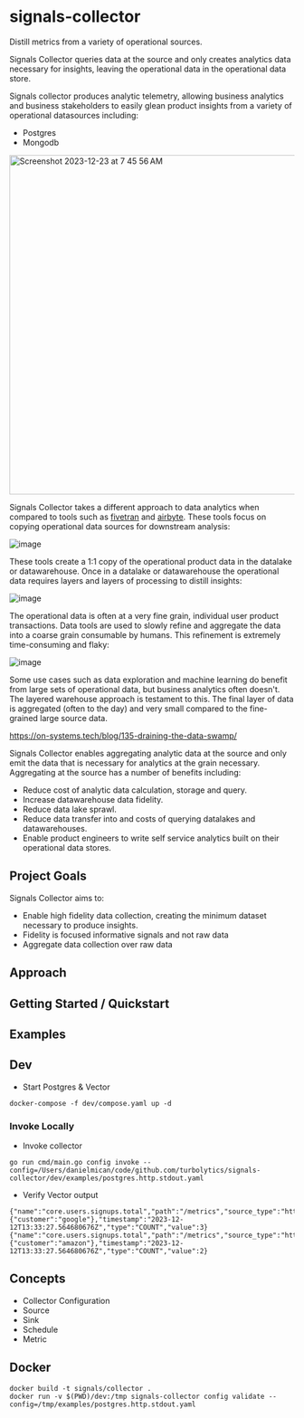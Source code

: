 # signals-collector

Distill metrics from a variety of operational sources.

Signals Collector queries data at the source and only creates analytics data necessary for insights, leaving the operational data in the operational data store.

Signals collector produces analytic telemetry, allowing business analytics and business stakeholders to easily glean product insights from a variety of operational datasources including:

- Postgres
- Mongodb

<img width="600" alt="Screenshot 2023-12-23 at 7 45 56 AM" src="https://github.com/turbolytics/signals-collector/assets/151242797/15641829-7be3-4e73-b4b7-d7a9f1cc3f9b">

Signals Collector takes a different approach to data analytics when compared to tools such as [fivetran](https://www.fivetran.com/) and [airbyte](https://airbyte.com/). These tools focus on copying operational data sources for downstream analysis:

![image](https://github.com/turbolytics/signals-collector/assets/151242797/d17f07ef-5744-4210-a652-f836ceb399df)

These tools create a 1:1 copy of the operational product data in the datalake or datawarehouse. Once in a datalake or datawarehouse the operational data requires layers and layers of processing to distill insights:

![image](https://github.com/turbolytics/signals-collector/assets/151242797/1b3df140-df6d-4d71-a47a-f36e38986a20)

The operational data is often at a very fine grain, individual user product transactions. Data tools are used to slowly refine and aggregate the data into a coarse grain consumable by humans. This refinement is extremely time-consuming and flaky:

![image](https://github.com/turbolytics/signals-collector/assets/151242797/08185885-10fa-4c3f-8df7-fa29678fb5f2)

Some use cases such as data exploration and machine learning do benefit from large sets of operational data, but business analytics often doesn't. The layered warehouse approach is testament to this. The final layer of data is aggregated (often to the day) and very small compared to the fine-grained large source data.

https://on-systems.tech/blog/135-draining-the-data-swamp/

Signals Collector enables aggregating analytic data at the source and only emit the data that is necessary for analytics at the grain necessary. Aggregating at the source has a number of benefits including:

- Reduce cost of analytic data calculation, storage and query.
- Increase datawarehouse data fidelity.
- Reduce data lake sprawl.
- Reduce data transfer into and costs of querying datalakes and datawarehouses.
- Enable product engineers to write self service analytics built on their operational data stores.

## Project Goals

Signals Collector aims to:

- Enable high fidelity data collection, creating the minimum dataset necessary to produce insights.
- Fidelity is focused informative signals and not raw data
- Aggregate data collection over raw data

## Approach
## Getting Started / Quickstart
## Examples

## Dev

- Start Postgres & Vector
```
docker-compose -f dev/compose.yaml up -d
```

### Invoke Locally

- Invoke collector
```
go run cmd/main.go config invoke --config=/Users/danielmican/code/github.com/turbolytics/signals-collector/dev/examples/postgres.http.stdout.yaml
```

- Verify Vector output
```
{"name":"core.users.signups.total","path":"/metrics","source_type":"http_server","tags":{"customer":"google"},"timestamp":"2023-12-12T13:33:27.564680676Z","type":"COUNT","value":3}
{"name":"core.users.signups.total","path":"/metrics","source_type":"http_server","tags":{"customer":"amazon"},"timestamp":"2023-12-12T13:33:27.564680676Z","type":"COUNT","value":2}
```

## Concepts
- Collector Configuration
- Source
- Sink
- Schedule
- Metric

## Docker

```
docker build -t signals/collector .
docker run -v $(PWD)/dev:/tmp signals-collector config validate --config=/tmp/examples/postgres.http.stdout.yaml
```
